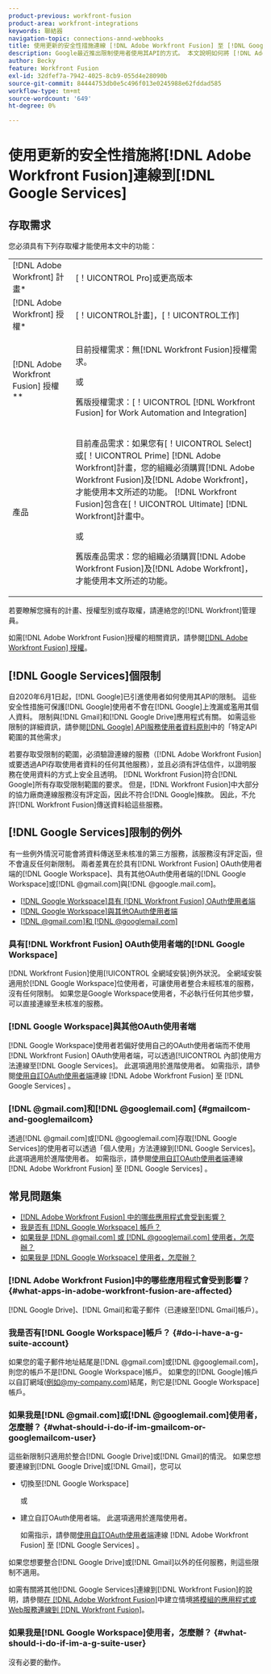 ```yaml
---
product-previous: workfront-fusion
product-area: workfront-integrations
keywords: 聯結器
navigation-topic: connections-annd-webhooks
title: 使用更新的安全性措施連線 [!DNL Adobe Workfront Fusion] 至 [!DNL Google Services]
description: Google最近推出限制使用者使用其API的方式。 本文說明如何將 [!DNL Adobe Workfront Fusion] 連線至Google，並說明這些更新安全性措施。
author: Becky
feature: Workfront Fusion
exl-id: 32dfef7a-7942-4025-8cb9-055d4e28090b
source-git-commit: 84444753db0e5c496f013e0245988e62fddad585
workflow-type: tm+mt
source-wordcount: '649'
ht-degree: 0%

---
```


# 使用更新的安全性措施將[!DNL Adobe Workfront Fusion]連線到[!DNL Google Services]

## 存取需求

您必須具有下列存取權才能使用本文中的功能：

<table style="table-layout:auto">
 <col> 
 <col> 
 <tbody> 
  <tr> 
   <td role="rowheader">[!DNL Adobe Workfront] 計畫*</td> 
   <td> <p>[！UICONTROL Pro]或更高版本</p> </td> 
  </tr> 
  <tr data-mc-conditions=""> 
   <td role="rowheader">[!DNL Adobe Workfront] 授權*</td> 
   <td> <p>[！UICONTROL計畫]，[！UICONTROL工作]</p> </td> 
  </tr> 
  <tr> 
   <td role="rowheader">[!DNL Adobe Workfront Fusion] 授權**</td> 
   <td>
   <p>目前授權需求：無[!DNL Workfront Fusion]授權需求。</p>
   <p>或</p>
   <p>舊版授權需求：[！UICONTROL [!DNL Workfront Fusion] for Work Automation and Integration] </p>
   </td> 
  </tr> 
  <tr> 
   <td role="rowheader">產品</td> 
   <td>
   <p>目前產品需求：如果您有[！UICONTROL Select]或[！UICONTROL Prime] [!DNL Adobe Workfront]計畫，您的組織必須購買[!DNL Adobe Workfront Fusion]及[!DNL Adobe Workfront]，才能使用本文所述的功能。 [!DNL Workfront Fusion]包含在[！UICONTROL Ultimate] [!DNL Workfront]計畫中。</p>
   <p>或</p>
   <p>舊版產品需求：您的組織必須購買[!DNL Adobe Workfront Fusion]及[!DNL Adobe Workfront]，才能使用本文所述的功能。</p>
   </td> 
  </tr> 
 </tbody> 
</table>

若要瞭解您擁有的計畫、授權型別或存取權，請連絡您的[!DNL Workfront]管理員。

如需[!DNL Adobe Workfront Fusion]授權的相關資訊，請參閱[[!DNL Adobe Workfront Fusion] 授權](../../workfront-fusion/get-started/license-automation-vs-integration.md)。

## [!DNL Google Services]個限制

自2020年6月1日起，[!DNL Google]已引進使用者如何使用其API的限制。 這些安全性措施可保護[!DNL Google]使用者不會在[!DNL Google]上洩漏或濫用其個人資料。 限制與[!DNL Gmail]和[!DNL Google Drive]應用程式有關。 如需這些限制的詳細資訊，請參閱[[!DNL Google] API服務使用者資料原則](https://developers.google.com/terms/api-services-user-data-policy#additional_requirements_for_specific_api_scopes)中的「特定API範圍的其他需求」

若要存取受限制的範圍，必須驗證連線的服務（[!DNL Adobe Workfront Fusion]或要透過API存取使用者資料的任何其他服務），並且必須有評估信件，以證明服務在使用資料的方式上安全且透明。 [!DNL Workfront Fusion]符合[!DNL Google]所有存取受限制範圍的要求。 但是，[!DNL Workfront Fusion]中大部分的協力廠商連線服務沒有評定函，因此不符合[!DNL Google]條款。 因此，不允許[!DNL Workfront Fusion]傳送資料給這些服務。

## [!DNL Google Services]限制的例外

有一些例外情況可能會將資料傳送至未核准的第三方服務，該服務沒有評定函，但不會違反任何新限制。 兩者差異在於具有[!DNL Workfront Fusion] OAuth使用者端的[!DNL Google Workspace]、具有其他OAuth使用者端的[!DNL Google Workspace]或[!DNL @gmail.com]與[!DNL @google.mail.com]。

* [[!DNL Google Workspace]具有 [!DNL Workfront Fusion] OAuth使用者端](#g-suite-with-workfront-fusion-oauth-client)
* [[!DNL Google Workspace]與其他OAuth使用者端](#g-suite-with-another-oauth-client)
* [[!DNL @gmail.com]和 [!DNL @googlemail.com]](#gmailcom-and-googlemailcom)

### 具有[!DNL Workfront Fusion] OAuth使用者端的[!DNL Google Workspace]

[!DNL Workfront Fusion]使用[!UICONTROL 全網域安裝]例外狀況。 全網域安裝適用於[!DNL Google Workspace]位使用者，可讓使用者整合未經核准的服務，沒有任何限制。 如果您是Google Workspace使用者，不必執行任何其他步驟，可以直接連線至未核准的服務。

### [!DNL Google Workspace]與其他OAuth使用者端

[!DNL Google Workspace]使用者若偏好使用自己的OAuth使用者端而不使用[!DNL Workfront Fusion] OAuth使用者端，可以透過[!UICONTROL 內部]使用方法連線至[!DNL Google Services]。 此選項適用於進階使用者。 如需指示，請參閱[使用自訂OAuth使用者端](../../workfront-fusion/connections/connect-fusion-to-google-using-oauth.md)連線 [!DNL Adobe Workfront Fusion] 至 [!DNL Google Services] 。

### [!DNL @gmail.com]和[!DNL @googlemail.com] {#gmailcom-and-googlemailcom}

透過[!DNL @gmail.com]或[!DNL @googlemail.com]存取[!DNL Google Services]的使用者可以透過「個人使用」方法連線到[!DNL Google Services]。 此選項適用於進階使用者。 如需指示，請參閱[使用自訂OAuth使用者端](../../workfront-fusion/connections/connect-fusion-to-google-using-oauth.md)連線 [!DNL Adobe Workfront Fusion] 至 [!DNL Google Services] 。

## 常見問題集

* [ [!DNL Adobe Workfront Fusion] 中的哪些應用程式會受到影響？](#what-apps-in-adobe-workfront-fusion-are-affected)
* [我是否有 [!DNL Google Workspace] 帳戶？](#do-i-have-a-g-suite-account)
* [如果我是 [!DNL @gmail.com] 或 [!DNL @googlemail.com] 使用者，怎麼辦？](#what-should-i-do-if-im-gmailcom-or-googlemailcom-user)
* [如果我是 [!DNL Google Workspace] 使用者，怎麼辦？](#what-should-i-do-if-im-a-g-suite-user)

### [!DNL Adobe Workfront Fusion]中的哪些應用程式會受到影響？ {#what-apps-in-adobe-workfront-fusion-are-affected}

[!DNL Google Drive]、[!DNL Gmail]和電子郵件（已連線至[!DNL Gmail]帳戶）。

### 我是否有[!DNL Google Workspace]帳戶？ {#do-i-have-a-g-suite-account}

如果您的電子郵件地址結尾是[!DNL @gmail.com]或[!DNL @googlemail.com]，則您的帳戶不是[!DNL Google Workspace]帳戶。 如果您的[!DNL Google]帳戶以自訂網域(例如@my-company.com)結尾，則它是[!DNL Google Workspace]帳戶。

### 如果我是[!DNL @gmail.com]或[!DNL @googlemail.com]使用者，怎麼辦？ {#what-should-i-do-if-im-gmailcom-or-googlemailcom-user}

這些新限制只適用於整合[!DNL Google Drive]或[!DNL Gmail]的情況。 如果您想要連線到[!DNL Google Drive]或[!DNL Gmail]，您可以

* 切換至[!DNL Google Workspace]

  或

* 建立自訂OAuth使用者端。 此選項適用於進階使用者。

  如需指示，請參閱[使用自訂OAuth使用者端](../../workfront-fusion/connections/connect-fusion-to-google-using-oauth.md)連線 [!DNL Adobe Workfront Fusion] 至 [!DNL Google Services] 。

如果您想要整合[!DNL Google Drive]或[!DNL Gmail]以外的任何服務，則這些限制不適用。

如需有關將其他[!DNL Google Services]連線到[!DNL Workfront Fusion]的說明，請參閱[在 [!DNL Adobe Workfront Fusion]](../../workfront-fusion/scenarios/create-a-scenario.md)中建立情境[將模組的應用程式或Web服務連線到 [!DNL Workfront Fusion]](../../workfront-fusion/scenarios/create-a-scenario.md#connect)。

### 如果我是[!DNL Google Workspace]使用者，怎麼辦？ {#what-should-i-do-if-im-a-g-suite-user}

沒有必要的動作。
